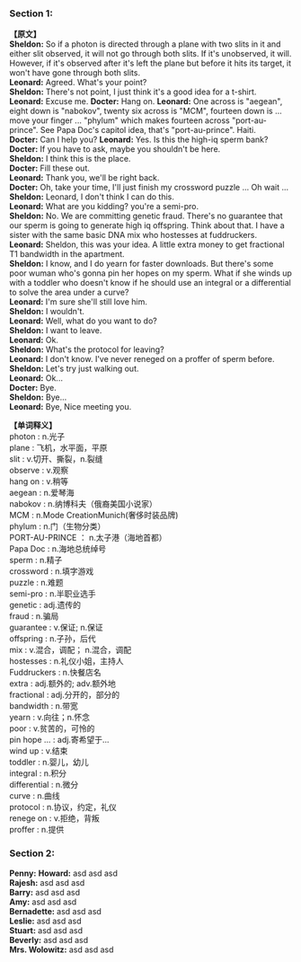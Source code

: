 ### Section 1:  

**【原文】**  
**Sheldon:** So if a photon is directed through a plane with two slits in it and either slit observed, it will not go through both slits. If it's unobserved, it will. However, if it's observed after it's left the plane but before it hits its target, it won't have gone through both slits.  
**Leonard:** Agreed. What's your point?  
**Sheldon:** There's not point, I just think it's a good idea for a t-shirt.  
**Leonard:** Excuse me.
**Docter:** Hang on.
**Leonard:** One across is "aegean", eight down is "nabokov", twenty six across is "MCM", fourteen down is ... move your finger ... "phylum" which makes fourteen across "port-au-prince". See Papa Doc's capitol idea, that's "port-au-prince". Haiti.  
**Docter:** Can I help you?
**Leonard:** Yes. Is this the high-iq sperm bank?
**Docter:** If you have to ask, maybe you shouldn't be here.  
**Sheldon:** I think this is the place.  
**Docter:** Fill these out.  
**Leonard:** Thank you, we'll be right back.  
**Docter:** Oh, take your time, I'll just finish my crossword puzzle ... Oh wait ...  
**Sheldon:** Leonard, I don't think I can do this.  
**Leonard:** What are you kidding? you're a semi-pro.  
**Sheldon:** No. We are committing genetic fraud. There's no guarantee that our sperm is going to generate high iq offspring. Think about that. I have a sister with the same basic DNA mix who hostesses at fuddruckers.  
**Leonard:** Sheldon, this was your idea. A little extra money to get fractional T1 bandwidth in the apartment.  
**Sheldon:** I know, and I do yearn for faster downloads. But there's some poor wuman who's gonna pin her hopes on my sperm. What if she winds up with a toddler who doesn't know if he should use an integral or a differential to solve the area under a curve?  
**Leonard:** I'm sure she'll still love him.  
**Sheldon:** I wouldn't.  
**Leonard:** Well, what do you want to do?  
**Sheldon:** I want to leave.  
**Leonard:** Ok.  
**Sheldon:** What's the protocol for leaving?  
**Leonard:** I don't know. I've never reneged on a proffer of sperm before.  
**Sheldon:** Let's try just walking out.  
**Leonard:** Ok...  
**Docter:** Bye.  
**Sheldon:** Bye...  
**Leonard:** Bye, Nice meeting you.  

**【单词释义】**  
photon : n.光子  
plane : 飞机，水平面，平原  
slit : v.切开、撕裂，n.裂缝  
observe : v.观察  
hang on : v.稍等  
aegean : n.爱琴海  
nabokov : n.纳博科夫（俄裔美国小说家）  
MCM : n.Mode CreationMunich(奢侈时装品牌)  
phylum : n.门（生物分类）  
PORT-AU-PRINCE ： n.太子港（海地首都）  
Papa Doc : n.海地总统绰号  
sperm : n.精子  
crossword : n.填字游戏  
puzzle : n.难题  
semi-pro : n.半职业选手  
genetic : adj.遗传的  
fraud : n.骗局  
guarantee : v.保证; n.保证  
offspring : n.子孙，后代  
mix : v.混合，调配； n.混合，调配  
hostesses : n.礼仪小姐，主持人  
Fuddruckers : n.快餐店名  
extra : adj.额外的; adv.额外地  
fractional : adj.分开的，部分的  
bandwidth : n.带宽  
yearn : v.向往；n.怀念  
poor : v.贫苦的，可怜的  
pin hope ... : adj.寄希望于...  
wind up : v.结束  
toddler : n.婴儿，幼儿  
integral : n.积分  
differential : n.微分  
curve : n.曲线  
protocol : n.协议，约定，礼仪  
renege on : v.拒绝，背叛  
proffer : n.提供  


### Section 2:


**Penny:** 
**Howard:** asd asd asd  
**Rajesh:** asd asd asd  
**Barry:** asd asd asd  
**Amy:** asd asd asd  
**Bernadette:** asd asd asd   
**Leslie:** asd asd asd  
**Stuart:** asd asd asd  
**Beverly:** asd asd asd  
**Mrs. Wolowitz:** asd asd asd